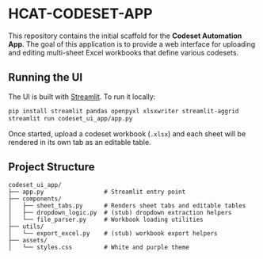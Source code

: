 # HCAT-CODESET-APP

This repository contains the initial scaffold for the **Codeset Automation App**.
The goal of this application is to provide a web interface for uploading and
editing multi-sheet Excel workbooks that define various codesets.

## Running the UI

The UI is built with [Streamlit](https://streamlit.io/). To run it locally:

```bash
pip install streamlit pandas openpyxl xlsxwriter streamlit-aggrid
streamlit run codeset_ui_app/app.py
```

Once started, upload a codeset workbook (``.xlsx``) and each sheet will be
rendered in its own tab as an editable table.

## Project Structure

```
codeset_ui_app/
├── app.py                 # Streamlit entry point
├── components/
│   ├── sheet_tabs.py      # Renders sheet tabs and editable tables
│   ├── dropdown_logic.py  # (stub) dropdown extraction helpers
│   └── file_parser.py     # Workbook loading utilities
├── utils/
│   └── export_excel.py    # (stub) workbook export helpers
├── assets/
│   └── styles.css         # White and purple theme
```
